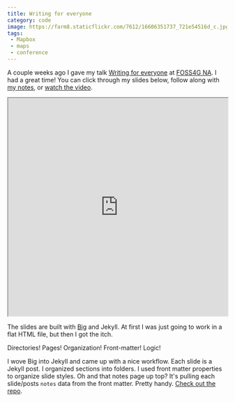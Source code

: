 ```yaml
---
title: Writing for everyone
category: code
image: https://farm8.staticflickr.com/7612/16606351737_721e54516d_c.jpg
tags:
 - Mapbox
 - maps
 - conference
---
```


A couple weeks ago I gave my talk [Writing for everyone](http://katydecorah.com/writing-for-everyone/) at [FOSS4G NA](https://2015.foss4g-na.org/). I had a great time! You can click through my slides below, follow along with [my notes](http://katydecorah.com/writing-for-everyone/notes/), or <a href="https://youtu.be/bXd6aRRvJG4?list=PLWW0CjV-TafaJlkE6Zq4OgXgb04TQfNiR" data-proofer-ignore>watch the video</a>.

<iframe src="http://katydecorah.com/writing-for-everyone/" width="100%" height="500px"></iframe>

The slides are built with [Big](http://www.macwright.org/big/) and Jekyll. At first I was just going to work in a flat HTML file, but then I got the itch.

Directories! Pages! Organization! Front-matter! Logic!

I wove Big into Jekyll and came up with a nice workflow. Each slide is a Jekyll post. I organized sections into folders. I used front matter properties to organize slide styles. Oh and that notes page up top? It's pulling each slide/posts `notes` data from the front matter. Pretty handy. [Check out the repo](https://github.com/katydecorah/writing-for-everyone).